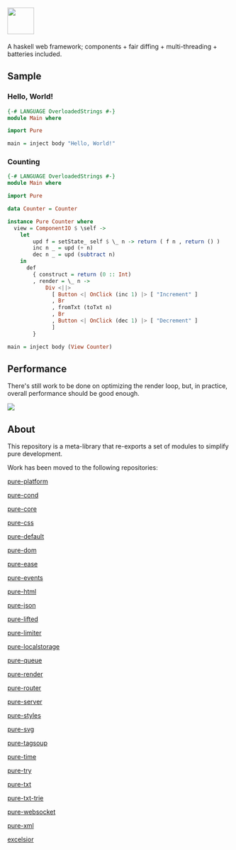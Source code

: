# <a href='https://github.com/grumply/pure'><img src='https://github.com/grumply/pure/blob/ab5517253f689e5f40e3d4c5a074281764046203/assets/logo.svg' height='60'></a>

A haskell web framework; components + fair diffing + multi-threading + batteries included.

## Sample

### Hello, World!

```haskell
{-# LANGUAGE OverloadedStrings #-}
module Main where

import Pure

main = inject body "Hello, World!"
```

### Counting

```haskell
{-# LANGUAGE OverloadedStrings #-}
module Main where

import Pure

data Counter = Counter

instance Pure Counter where
  view = ComponentIO $ \self ->
    let
        upd f = setState_ self $ \_ n -> return ( f n , return () )
        inc n _ = upd (+ n)
        dec n _ = upd (subtract n)
    in
      def
        { construct = return (0 :: Int)
        , render = \_ n ->
            Div <||>
              [ Button <| OnClick (inc 1) |> [ "Increment" ]
              , Br
              , fromTxt (toTxt n)
              , Br
              , Button <| OnClick (dec 1) |> [ "Decrement" ]
              ]
        }

main = inject body (View Counter)
```

## Performance

There's still work to be done on optimizing the render loop, but, in practice, overall performance should be good enough.

<img src='https://github.com/grumply/pure/blob/ab5517253f689e5f40e3d4c5a074281764046203/assets/benchmarks_results.png'>

## About

This repository is a meta-library that re-exports a set of modules to simplify pure development.

Work has been moved to the following repositories:

[pure-platform](https://github.com/grumply/pure-platform) 

[pure-cond](https://github.com/grumply/pure-cond)

[pure-core](https://github.com/grumply/pure-core)

[pure-css](https://github.com/grumply/pure-css)

[pure-default](https://github.com/grumply/pure-default)

[pure-dom](https://github.com/grumply/pure-dom)

[pure-ease](https://github.com/grumply/pure-ease)

[pure-events](https://github.com/grumply/pure-events)

[pure-html](https://github.com/grumply/pure-html)

[pure-json](https://github.com/grumply/pure-json)

[pure-lifted](https://github.com/grumply/pure-lifted)

[pure-limiter](https://github.com/grumply/pure-limiter)

[pure-localstorage](https://github.com/grumply/pure-localstorage)

[pure-queue](https://github.com/grumply/pure-queue)

[pure-render](https://github.com/grumply/pure-render)

[pure-router](https://github.com/grumply/pure-router)

[pure-server](https://github.com/grumply/pure-server)

[pure-styles](https://github.com/grumply/pure-styles)

[pure-svg](https://github.com/grumply/pure-svg)

[pure-tagsoup](https://github.com/grumply/pure-tagsoup)

[pure-time](https://github.com/grumply/pure-time)

[pure-try](https://github.com/grumply/pure-try)

[pure-txt](https://github.com/grumply/pure-txt)

[pure-txt-trie](https://github.com/grumply/pure-txt-trie)

[pure-websocket](https://github.com/grumply/pure-websocket)

[pure-xml](https://github.com/grumply/pure-xml)

[excelsior](https://github.com/grumply/excelsior)
